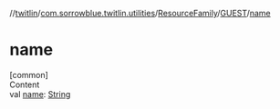 //[twitlin](../../../index.md)/[com.sorrowblue.twitlin.utilities](../../index.md)/[ResourceFamily](../index.md)/[GUEST](index.md)/[name](name.md)



# name  
[common]  
Content  
val [name](name.md): [String](https://kotlinlang.org/api/latest/jvm/stdlib/kotlin/-string/index.html)  




